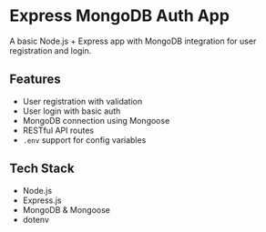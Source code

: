 # Express MongoDB Auth App

A basic Node.js + Express app with MongoDB integration for user registration and login.

## Features

- User registration with validation
- User login with basic auth
- MongoDB connection using Mongoose
- RESTful API routes
- `.env` support for config variables

## Tech Stack

- Node.js
- Express.js
- MongoDB & Mongoose
- dotenv

